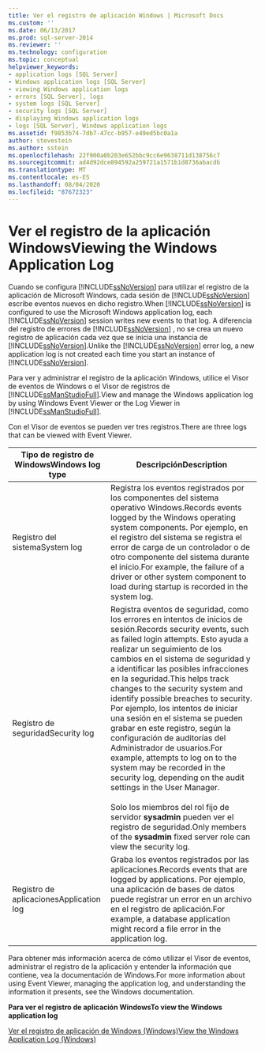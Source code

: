 ```yaml
---
title: Ver el registro de aplicación Windows | Microsoft Docs
ms.custom: ''
ms.date: 06/13/2017
ms.prod: sql-server-2014
ms.reviewer: ''
ms.technology: configuration
ms.topic: conceptual
helpviewer_keywords:
- application logs [SQL Server]
- Windows application logs [SQL Server]
- viewing Windows application logs
- errors [SQL Server], logs
- system logs [SQL Server]
- security logs [SQL Server]
- displaying Windows application logs
- logs [SQL Server], Windows application logs
ms.assetid: f9853b74-7db7-47cc-b957-e49ed5bc0a1a
author: stevestein
ms.author: sstein
ms.openlocfilehash: 22f900a0b203e652bbc9cc6e9638711d138756c7
ms.sourcegitcommit: ad4d92dce894592a259721a1571b1d8736abacdb
ms.translationtype: MT
ms.contentlocale: es-ES
ms.lasthandoff: 08/04/2020
ms.locfileid: "87672323"
---
```

# <a name="viewing-the-windows-application-log"></a><span data-ttu-id="82ba4-102">Ver el registro de la aplicación Windows</span><span class="sxs-lookup"><span data-stu-id="82ba4-102">Viewing the Windows Application Log</span></span>
  <span data-ttu-id="82ba4-103">Cuando se configura [!INCLUDE[ssNoVersion](../../includes/ssnoversion-md.md)] para utilizar el registro de la aplicación de Microsoft Windows, cada sesión de [!INCLUDE[ssNoVersion](../../includes/ssnoversion-md.md)] escribe eventos nuevos en dicho registro.</span><span class="sxs-lookup"><span data-stu-id="82ba4-103">When [!INCLUDE[ssNoVersion](../../includes/ssnoversion-md.md)] is configured to use the Microsoft Windows application log, each [!INCLUDE[ssNoVersion](../../includes/ssnoversion-md.md)] session writes new events to that log.</span></span> <span data-ttu-id="82ba4-104">A diferencia del registro de errores de [!INCLUDE[ssNoVersion](../../includes/ssnoversion-md.md)] , no se crea un nuevo registro de aplicación cada vez que se inicia una instancia de [!INCLUDE[ssNoVersion](../../includes/ssnoversion-md.md)].</span><span class="sxs-lookup"><span data-stu-id="82ba4-104">Unlike the [!INCLUDE[ssNoVersion](../../includes/ssnoversion-md.md)] error log, a new application log is not created each time you start an instance of [!INCLUDE[ssNoVersion](../../includes/ssnoversion-md.md)].</span></span>  
  
 <span data-ttu-id="82ba4-105">Para ver y administrar el registro de la aplicación Windows, utilice el Visor de eventos de Windows o el Visor de registros de [!INCLUDE[ssManStudioFull](../../includes/ssmanstudiofull-md.md)].</span><span class="sxs-lookup"><span data-stu-id="82ba4-105">View and manage the Windows application log by using Windows Event Viewer or the Log Viewer in [!INCLUDE[ssManStudioFull](../../includes/ssmanstudiofull-md.md)].</span></span>  
  
 <span data-ttu-id="82ba4-106">Con el Visor de eventos se pueden ver tres registros.</span><span class="sxs-lookup"><span data-stu-id="82ba4-106">There are three logs that can be viewed with Event Viewer.</span></span>  
  
|<span data-ttu-id="82ba4-107">Tipo de registro de Windows</span><span class="sxs-lookup"><span data-stu-id="82ba4-107">Windows log type</span></span>|<span data-ttu-id="82ba4-108">Descripción</span><span class="sxs-lookup"><span data-stu-id="82ba4-108">Description</span></span>|  
|----------------------|-----------------|  
|<span data-ttu-id="82ba4-109">Registro del sistema</span><span class="sxs-lookup"><span data-stu-id="82ba4-109">System log</span></span>|<span data-ttu-id="82ba4-110">Registra los eventos registrados por los componentes del sistema operativo Windows.</span><span class="sxs-lookup"><span data-stu-id="82ba4-110">Records events logged by the Windows operating system components.</span></span> <span data-ttu-id="82ba4-111">Por ejemplo, en el registro del sistema se registra el error de carga de un controlador o de otro componente del sistema durante el inicio.</span><span class="sxs-lookup"><span data-stu-id="82ba4-111">For example, the failure of a driver or other system component to load during startup is recorded in the system log.</span></span>|  
|<span data-ttu-id="82ba4-112">Registro de seguridad</span><span class="sxs-lookup"><span data-stu-id="82ba4-112">Security log</span></span>|<span data-ttu-id="82ba4-113">Registra eventos de seguridad, como los errores en intentos de inicios de sesión.</span><span class="sxs-lookup"><span data-stu-id="82ba4-113">Records security events, such as failed login attempts.</span></span> <span data-ttu-id="82ba4-114">Esto ayuda a realizar un seguimiento de los cambios en el sistema de seguridad y a identificar las posibles infracciones en la seguridad.</span><span class="sxs-lookup"><span data-stu-id="82ba4-114">This helps track changes to the security system and identify possible breaches to security.</span></span> <span data-ttu-id="82ba4-115">Por ejemplo, los intentos de iniciar una sesión en el sistema se pueden grabar en este registro, según la configuración de auditorías del Administrador de usuarios.</span><span class="sxs-lookup"><span data-stu-id="82ba4-115">For example, attempts to log on to the system may be recorded in the security log, depending on the audit settings in the User Manager.</span></span><br /><br /> <span data-ttu-id="82ba4-116">Solo los miembros del rol fijo de servidor **sysadmin** pueden ver el registro de seguridad.</span><span class="sxs-lookup"><span data-stu-id="82ba4-116">Only members of the **sysadmin** fixed server role can view the security log.</span></span>|  
|<span data-ttu-id="82ba4-117">Registro de aplicaciones</span><span class="sxs-lookup"><span data-stu-id="82ba4-117">Application log</span></span>|<span data-ttu-id="82ba4-118">Graba los eventos registrados por las aplicaciones.</span><span class="sxs-lookup"><span data-stu-id="82ba4-118">Records events that are logged by applications.</span></span> <span data-ttu-id="82ba4-119">Por ejemplo, una aplicación de bases de datos puede registrar un error en un archivo en el registro de aplicación.</span><span class="sxs-lookup"><span data-stu-id="82ba4-119">For example, a database application might record a file error in the application log.</span></span>|  
  
 <span data-ttu-id="82ba4-120">Para obtener más información acerca de cómo utilizar el Visor de eventos, administrar el registro de la aplicación y entender la información que contiene, vea la documentación de Windows.</span><span class="sxs-lookup"><span data-stu-id="82ba4-120">For more information about using Event Viewer, managing the application log, and understanding the information it presents, see the Windows documentation.</span></span>  
  
 <span data-ttu-id="82ba4-121">**Para ver el registro de aplicación Windows**</span><span class="sxs-lookup"><span data-stu-id="82ba4-121">**To view the Windows application log**</span></span>  
  
 [<span data-ttu-id="82ba4-122">Ver el registro de aplicación de Windows &#40;Windows&#41;</span><span class="sxs-lookup"><span data-stu-id="82ba4-122">View the Windows Application Log &#40;Windows&#41;</span></span>](../../relational-databases/performance/view-the-windows-application-log-windows-10.md)  
  
  
